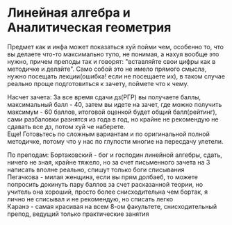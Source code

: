 # Линейная алгебра и Аналитическая геометрия
Предмет как и инфа может показаться хуй пойми чем, особенно то, что вы делаете что-то максимально тупо, не понимая, а нахуя вообще это нужно, причем преподы так и говорят: "вставляйте свои цифры как в методичке и делайте". Само собой это не имело прямого смысла, нужно посещать лекции(ошибка! если не посещаете их), в таком случае реально проще подготовиться к зачету, поймете что к чему. 

Насчет зачета:
За все время сдачи дз(РГР) вы получаете баллы, максимальный балл - 40, затем вы идете на зачет, где можно получить максимум - 60 баллов, итоговой оценкой будет общий балл(рейтинг), сами разбаловки разнятся из года в год, но крайне не рекомендую не сдавать все дз, потом хуй че наберете. \
Еще! Готовьтесь по сложным вариантам и по оригинальной полной методичке, потому что у нас по глупости многие на пересдачу улетели.

По преподам:
Бортаковский - бог и господин линейной алгебры, сдать, ничего не зная, крайне тяжело, но за счет письменного зачета на 3 написать вполне реально, спишут только боги списывания \
Пегачкова - милая женщина, если вы прям долбаеб, то можете попросить докинуть пару баллов за счет расказанной теории, но учитель она хороший, просто более снисходительна чем бортак, я лично не списывал и не рекомендую, но списать легко \
Каранэ - самая красивая на всем 8-ом факультете, снисходительный препод, ведущий только практические занятия
